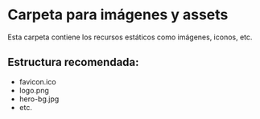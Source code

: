 # Carpeta para imágenes y assets
Esta carpeta contiene los recursos estáticos como imágenes, iconos, etc.

## Estructura recomendada:
- favicon.ico
- logo.png
- hero-bg.jpg
- etc.
